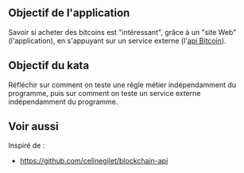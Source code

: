 ## Objectif de l'application

Savoir si acheter des bitcoins est "intéressant", grâce à un "site Web" (l'application), en s'appuyant sur un service externe (l'[api Bitcoin](https://api.blockchain.info/stats)).

## Objectif du kata

Réfléchir sur comment on teste une rêgle métier indépendamment du programme, puis sur comment on teste un service externe indépendamment du programme.

## Voir aussi

Inspiré de :

- <https://github.com/celinegilet/blockchain-api>
